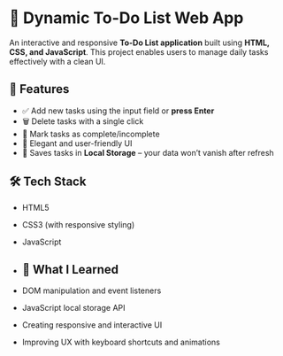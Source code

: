 # 📝 Dynamic To-Do List Web App

An interactive and responsive **To-Do List application** built using **HTML, CSS, and JavaScript**. This project enables users to manage daily tasks effectively with a clean UI.
## 🚀 Features

- ✅ Add new tasks using the input field or **press Enter**
- 🗑️ Delete tasks with a single click
- 📌 Mark tasks as complete/incomplete
- 🎨 Elegant and user-friendly UI
- 💾 Saves tasks in **Local Storage** – your data won’t vanish after refresh

## 🛠️ Tech Stack

- HTML5
- CSS3 (with responsive styling)
- JavaScript
- ## 🧠 What I Learned

- DOM manipulation and event listeners
- JavaScript local storage API
- Creating responsive and interactive UI
- Improving UX with keyboard shortcuts and animations


